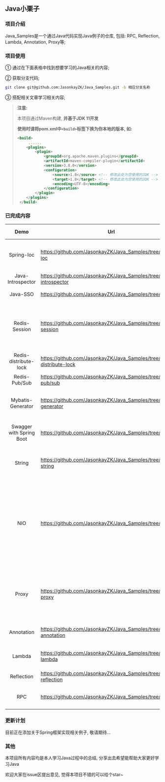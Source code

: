 ## Java小栗子

### 项目介绍

Java_Samples是一个通过Java代码实现Java例子的仓库, 包括: RPC, Reflection, Lambda, Annotation, Proxy等;

### 项目使用

① 通过在下面表格中找到想要学习的Java相关的内容;

② 获取分支代码;

```bash
git clone git@github.com:JasonkayZK/Java_Samples.git -b 相应分支名称
```

③ 搭配相关文章学习相关内容;

>   **注意:**
>
>   本项目通过Maven构建, **并基于JDK 11开发**
>
>   **使用时请将pom.xml中`<build>`标签下换为你本地的版本, 如:**
>
>   ```xml
>   <build>
>        ......
>       <plugins>
>           <plugin>
>               <groupId>org.apache.maven.plugins</groupId>
>               <artifactId>maven-compiler-plugin</artifactId>
>               <version>3.8.0</version>
>               <configuration>
>                   <source>1.8</source> <!-- 修改此处为您使用的JDK -->
>                   <target>1.8</target> <!-- 修改此处为您使用的JDK -->
>                   <encoding>UTF-8</encoding>
>               </configuration>
>           </plugin>
>       </plugins>
>    </build>
>    ```

### 已完成内容

|           Demo           | Url                                                          | Last Modified |                           Comment                            |
| :----------------------: | ------------------------------------------------------------ | :-----------: | :----------------------------------------------------------: |
|        Spring-Ioc        | https://github.com/JasonkayZK/Java_Samples/tree/spring-ioc   |  2020-03-02   | 文章: [实现一个简单的SpringIOC容器](https://jasonkayzk.github.io/2020/03/02/实现一个简单的SpringIOC容器/) |
|    Java-Introspector     | https://github.com/JasonkayZK/Java_Samples/tree/java-introspector |  2020-03-02   | 文章: [Java的内省技术](https://jasonkayzk.github.io/2020/03/02/Java的内省技术/) |
|         Java-SSO         | https://github.com/JasonkayZK/Java_Samples/tree/java-sso     |  2020-02-12   |                        **UNFINISHED**                        |
|      Redis-Session       | https://github.com/JasonkayZK/Java_Samples/tree/redis-session |  2020-02-10   | 通过Spring-Session-Data-redis实现<br />文章: [Redis实现分布式Session](https://jasonkayzk.github.io/2020/02/10/Redis实现分布式Session/) |
|  Redis-distribute-lock   | https://github.com/JasonkayZK/Java_Samples/tree/redis-distribute-lock |  2020-02-09   | 文章: [Redis面试相关问题](https://jasonkayzk.github.io/2020/02/05/Redis面试相关问题/) |
|      Redis-Pub/Sub       | https://github.com/JasonkayZK/Java_Samples/tree/redis-pub/sub |  2020-02-09   | 文章: [Redis面试相关问题](https://jasonkayzk.github.io/2020/02/05/Redis面试相关问题/) |
|    Mybatis-Generator     | https://github.com/JasonkayZK/Java_Samples/tree/mybatis-generator |  2020-01-15   | 文章: [mybatis-generator逆向工程总结](https://jasonkayzk.github.io/2020/01/15/mybatis-generator逆向工程总结/) |
| Swagger with Spring Boot | https://github.com/JasonkayZK/Java_Samples/tree/swagger      |  2020-01-02   | 文章: [SpringBoot集成Swagger](https://jasonkayzk.github.io/2020/01/02/SpringBoot集成Swagger/) |
|          String          | https://github.com/JasonkayZK/Java_Samples/tree/java-string  |  2019-10-02   | 文章: [为什么在Java中String被设计为不可变](https://jasonkayzk.github.io/2019/10/01/为什么在Java中String被设计为不可变/) |
|           NIO            | https://github.com/JasonkayZK/Java_Samples/tree/java-nio     |  2019-09-25   | 包括: IO(OIO)/NIO等<br />文章: [Java中的IO流](https://jasonkayzk.github.io/2019/11/25/Java中的IO流/)<br />[NIO相关基础篇之JDK](https://jasonkayzk.github.io/2019/09/25/NIO相关基础篇之JDK/)<br />[NIO相关基础篇之操作系统I-O模型](https://jasonkayzk.github.io/2019/09/26/NIO相关基础篇之操作系统I-O模型/)<br />[NIO相关基础篇之实战](https://jasonkayzk.github.io/2019/09/26/NIO相关基础篇之实战/) |
|          Proxy           | https://github.com/JasonkayZK/Java_Samples/tree/java-proxy   |  2019-09-18   | 包括: 静态/动态(JDK/CGLib)<br />文章: [Java中的代理模式-静态代理与动态代理](https://jasonkayzk.github.io/2019/09/18/Java中的代理模式-静态代理与动态代理/) |
|        Annotation        | https://github.com/JasonkayZK/Java_Samples/tree/java-annotation |  2019-09-18   | 文章: [Java Annotation总结](https://jasonkayzk.github.io/2019/09/17/Java-Annotation总结/) |
|          Lambda          | https://github.com/JasonkayZK/Java_Samples/tree/java-lambda  |  2019-09-16   | 文章: [Lambda表达式总结](https://jasonkayzk.github.io/2019/09/16/Lambda表达式总结/) |
|        Reflection        | https://github.com/JasonkayZK/Java_Samples/tree/java-reflection |  2019-09-14   | 文章: [Java反射基础总结](https://jasonkayzk.github.io/2019/09/14/Java反射基础总结/) |
|           RPC            | https://github.com/JasonkayZK/Java_Samples/tree/java-rpc     |  2019-09-14   | 文章: [Java实现的一个原生RPC例子](https://jasonkayzk.github.io/2019/09/13/Java实现的一个原生RPC例子/) |

### 更新计划

目前正在添加关于Spring框架实现相关例子, 敬请期待…

### 其他

本项目所有内容均是本人学习Java过程中的总结, 分享出去希望能帮助大家更好学习Java

欢迎大家在issue区提出意见, 觉得本项目不错的可以给个star~

